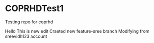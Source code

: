 # COPRHDTest1
Testing repo for coprhd

Hello This is new edit
Craeted new feature-sree branch
Modifying from sreevidh123 account
